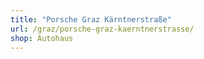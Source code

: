 ```yaml
---
title: "Porsche Graz Kärntnerstraße"
url: /graz/porsche-graz-kaerntnerstrasse/
shop: Autohaus
---
```


